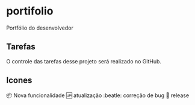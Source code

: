 # portifolio
Portfólio do desenvolvedor


## Tarefas

O controle das tarefas desse projeto será realizado no GitHub.

## Icones

:package: Nova funcionalidade
:up: atualização
:beatle: correção de bug
:checkered_flag: release